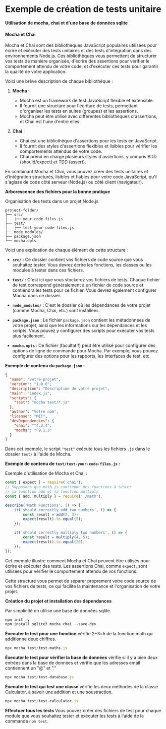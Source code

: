 # Exemple de création de tests unitaire
**Utilisation de mocha, chai et d'une base de données sqlite**

#### Mocha et Chai

Mocha et Chai sont des bibliothèques JavaScript populaires utilisées pour écrire et exécuter des tests unitaires et des tests d'intégration dans des environnements Node.js. Ces bibliothèques vous permettent de structurer vos tests de manière organisée, d'écrire des assertions pour vérifier le comportement attendu de votre code, et d'exécuter ces tests pour garantir la qualité de votre application.

Voici une brève description de chaque bibliothèque :

1. **Mocha** :
   - Mocha est un framework de test JavaScript flexible et extensible.
   - Il fournit une structure pour l'écriture de tests, permettant d'organiser les tests en suites (groupes) et les assertions.
   - Mocha peut être utilisé avec différentes bibliothèques d'assertions, et Chai est l'une d'entre elles.

2. **Chai** :
   - Chai est une bibliothèque d'assertions pour les tests en JavaScript.
   - Il fournit des styles d'assertions flexibles et lisibles pour vérifier les comportements attendus de votre code.
   - Chai prend en charge plusieurs styles d'assertions, y compris BDD (should/expect) et TDD (assert).

En combinant Mocha et Chai, vous pouvez créer des tests unitaires et d'intégration structurés, lisibles et fiables pour votre code JavaScript, qu'il s'agisse de code côté serveur (Node.js) ou côté client (navigateur).

**Arborescence des fichiers pour la bonne pratique**

Organisation des tests dans un projet Node.js.

```
project-folder/
├── src/
│   ├── your-code-files.js
├── test/
│   ├── test-your-code-files.js
├── node_modules/
├── package.json
└── mocha.opts
```

Voici une explication de chaque élément de cette structure :

- **`src/`** : Ce dossier contient vos fichiers de code source que vous souhaitez tester. Vous devrez écrire les fonctions, les classes ou les modules à tester dans ces fichiers.

- **`test/`** : C'est ici que vous stockerez vos fichiers de tests. Chaque fichier de test correspond généralement à un fichier de code source et contiendra les tests pour ce fichier. Vous devrez également configurer Mocha dans ce dossier.

- **`node_modules/`** : C'est le dossier où les dépendances de votre projet (comme Mocha, Chai, etc.) sont installées.

- **`package.json`** : Le fichier `package.json` contient les métadonnées de votre projet, ainsi que les informations sur les dépendances et les scripts. Vous pouvez y configurer des scripts pour exécuter vos tests plus facilement.

- **`mocha.opts`** : Ce fichier (facultatif) peut être utilisé pour configurer des options de ligne de commande pour Mocha. Par exemple, vous pouvez configurer des options pour les rapports, les interfaces de test, etc.

**Exemple de contenu du `package.json` :**

```json
{
  "name": "votre-projet",
  "version": "1.0.0",
  "description": "Description de votre projet",
  "main": "index.js",
  "scripts": {
    "test": "mocha test/*.js"
  },
  "author": "Votre nom",
  "license": "MIT",
  "devDependencies": {
    "chai": "^4.3.4",
    "mocha": "^9.1.3"
  }
}
```

Dans cet exemple, le script `"test"` exécute tous les fichiers `.js` dans le dossier `test/` à l'aide de Mocha.

**Exemple de contenu de `test/test-your-code-files.js` :**

Exemple d'utilisation de Mocha et Chai :
```javascript
const { expect } = require('chai');
// Supposons que math.js contienne des fonctions à tester
// la fonction add et la fonction multiply
const { add, multiply } = require('./math'); 

describe('Math Functions', () => {
    it('should correctly add two numbers', () => {
        const result = add(2, 3);
        expect(result).to.equal(5);
    });

    it('should correctly multiply two numbers', () => {
        const result = multiply(4, 5);
        expect(result).to.equal(20);
    });
});
```

Cet exemple illustre comment Mocha et Chai peuvent être utilisés pour écrire et exécuter des tests. Les assertions Chai, comme `expect`, sont utilisées pour vérifier le comportement attendu de vos fonctions.

Cette structure vous permet de séparer proprement votre code source de vos fichiers de tests, ce qui facilite la maintenance et l'organisation de votre projet. 

**Création du projet et installation des dépendances**

Par simplicité on utilise une base de données sqlite. 

```javascript
npm init -y
npm install sqlite3 mocha chai --save-dev
```

**Éxecuter le test pour une fonction**
vérifie 2+3=5 de la fonction math qui additionne deux chiffres.
```javascript
npx mocha test/test-maths.js
```

**Éxecuter le test pour vérifier la base de données**
vérifie si il y a bien deux entrées dans la base de données et vérifie que les adresses email contiennent un "@" et "."
```javascript
npx mocha test/test-database.js
```

**Éxecuter le test qui test une classe**
vérifie les deux méthodes de la classe Calculator, à savoir une addition et une soustraction. 
```javascript
npx mocha test/test-calculator.js
```

**Effectuer tous les tests**
Vous pouvez créer des fichiers de test pour chaque module que vous souhaitez tester et exécuter les tests à l'aide de la commande `npm test`.